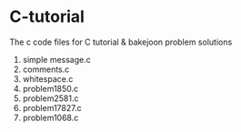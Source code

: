 # C-tutorial

The c code files for C tutorial & bakejoon problem solutions

1) simple message.c
2) comments.c
3) whitespace.c
4) problem1850.c
5) problem2581.c
6) problem17827.c
7) problem1068.c
